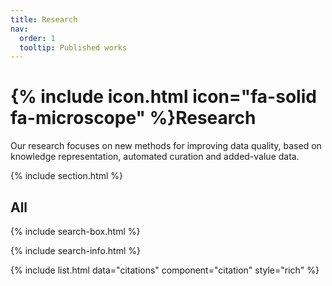 ```yaml
---
title: Research
nav:
  order: 1
  tooltip: Published works
---
```


# {% include icon.html icon="fa-solid fa-microscope" %}Research

Our research focuses on new methods for improving data quality, based on knowledge representation, automated curation and added-value data.

{% include section.html %}



## All

{% include search-box.html %}

{% include search-info.html %}

{% include list.html data="citations" component="citation" style="rich" %}
